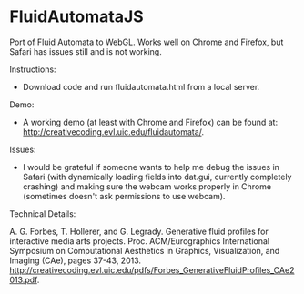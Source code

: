 # FluidAutomataJS
Port of Fluid Automata to WebGL. Works well on Chrome and Firefox, but Safari has issues still and is not working.

Instructions:

- Download code and run fluidautomata.html from a local server. 

Demo: 

- A working demo (at least with Chrome and Firefox) can be found at: http://creativecoding.evl.uic.edu/fluidautomata/.

Issues: 

- I would be grateful if someone wants to help me debug the issues in Safari (with dynamically loading fields into dat.gui, currently completely crashing) and making sure the webcam works properly in Chrome (sometimes doesn't ask permissions to use webcam).

Technical Details:

A. G. Forbes, T. Hollerer, and G. Legrady. Generative fluid profiles for interactive media arts projects. Proc. ACM/Eurographics International Symposium on Computational Aesthetics in Graphics, Visualization, and Imaging (CAe), pages 37-43, 2013. http://creativecoding.evl.uic.edu/pdfs/Forbes_GenerativeFluidProfiles_CAe2013.pdf. 



